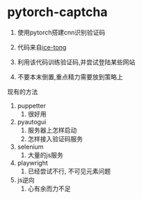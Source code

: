 # pytorch-captcha

1. 使用pytorch搭建cnn识别验证码
1. 代码来自[ice-tong](https://github.com/ice-tong/pytorch-captcha)
1. 利用该代码训练验证码,并尝试登陆某些网站


1. 不要本末倒置,重点精力需要放到策略上

现有的方法

1. puppetter
    1. 很好用
1. pyautogui
    1. 服务器上怎样启动
    1. 怎样接入验证码服务
1. selenium
    1. 大量的js服务
1. playwright
    1. 已经尝试不行, 不可见元素问题
1. js逆向
    1. 心有余而力不足 

